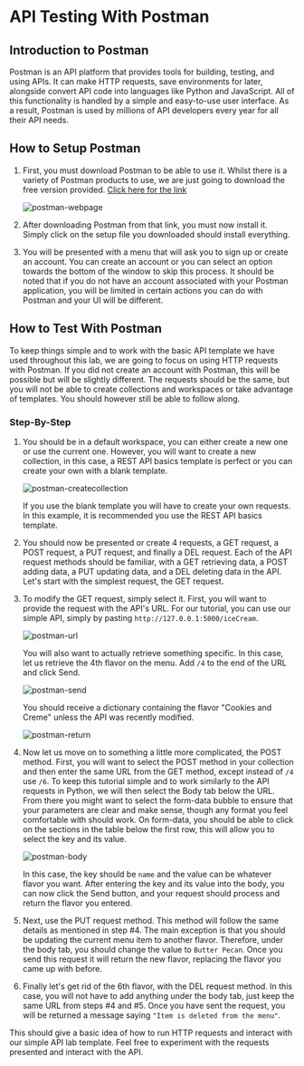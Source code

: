 # API Testing With Postman
## Introduction to Postman
Postman is an API platform that provides tools for building, testing, and using APIs.
It can make HTTP requests, save environments for later, alongside convert API code into languages like Python and JavaScript.
All of this functionality is handled by a simple and easy-to-use user interface.
As a result, Postman is used by millions of API developers every year for all their API needs.

## How to Setup Postman
1. First, you must download Postman to be able to use it.
   Whilst there is a variety of Postman products to use, we are just going to download the free version provided.
   [Click here for the link](https://www.postman.com/downloads/)
   
   ![postman-webpage](https://github.com/Volatar/Group7-repo-projects/assets/94473147/d8337177-4a7c-47b2-b381-e116378fbf9a)

2. After downloading Postman from that link, you must now install it.
   Simply click on the setup file you downloaded should install everything.
3. You will be presented with a menu that will ask you to sign up or create an account.
   You can create an account or you can select an option towards the bottom of the window to skip this process.
   It should be noted that if you do not have an account associated with your Postman application, you will be limited in certain actions you can do with Postman and your UI will be different.

## How to Test With Postman
To keep things simple and to work with the basic API template we have used throughout this lab, we are going to focus on using HTTP requests with Postman.
If you did not create an account with Postman, this will be possible but will be slightly different.
The requests should be the same, but you will not be able to create collections and workspaces or take advantage of templates.
You should however still be able to follow along.

### Step-By-Step
1. You should be in a default workspace, you can either create a new one or use the current one.
   However, you will want to create a new collection, in this case, a REST API basics template is perfect or you can create your own with a blank template.
   
   ![postman-createcollection](https://github.com/Volatar/Group7-repo-projects/assets/94473147/95f1bb16-9b53-487b-9a14-dd8eb8f71b19)

   If you use the blank template you will have to create your own requests.
   In this example, it is recommended you use the REST API basics template.
2. You should now be presented or create 4 requests, a GET request, a POST request, a PUT request, and finally a DEL request.
   Each of the API request methods should be familiar, with a GET retrieving data, a POST adding data, a PUT updating data, and a DEL deleting data in the API.
   Let's start with the simplest request, the GET request.
3. To modify the GET request, simply select it.
   First, you will want to provide the request with the API's URL.
   For our tutorial, you can use our simple API, simply by pasting `http://127.0.0.1:5000/iceCream`.

   ![postman-url](https://github.com/Volatar/Group7-repo-projects/assets/94473147/18881a07-57df-4547-9fce-86a5536afd36)

   You will also want to actually retrieve something specific.
   In this case, let us retrieve the 4th flavor on the menu.
   Add `/4` to the end of the URL and click Send.
   
   ![postman-send](https://github.com/Volatar/Group7-repo-projects/assets/94473147/b73541f5-9d49-42b0-9b98-20ea1eedeb97)

   You should receive a dictionary containing the flavor "Cookies and Creme" unless the API was recently modified.
   
   ![postman-return](https://github.com/Volatar/Group7-repo-projects/assets/94473147/01a741bb-b248-47ac-a52a-b2cc0ac88761)

4. Now let us move on to something a little more complicated, the POST method.
   First, you will want to select the POST method in your collection and then enter the same URL from the GET method, except instead of `/4` use `/6`.
   To keep this tutorial simple and to work similarly to the API requests in Python, we will then select the Body tab below the URL.
   From there you might want to select the form-data bubble to ensure that your parameters are clear and make sense, though any format you feel comfortable with should work.
   On form-data, you should be able to click on the sections in the table below the first row, this will allow you to select the key and its value.

   ![postman-body](https://github.com/Volatar/Group7-repo-projects/assets/94473147/023d59f6-2a9a-4a3f-ae91-91aadc3f3b7c)

   In this case, the key should be `name` and the value can be whatever flavor you want.
   After entering the key and its value into the body, you can now click the Send button, and your request should process and return the flavor you entered.
5. Next, use the PUT request method.
   This method will follow the same details as mentioned in step #4.
   The main exception is that you should be updating the current menu item to another flavor.
   Therefore, under the body tab, you should change the value to `Butter Pecan`.
   Once you send this request it will return the new flavor, replacing the flavor you came up with before.
6. Finally let's get rid of the 6th flavor, with the DEL request method.
   In this case, you will not have to add anything under the body tab, just keep the same URL from steps #4 and #5.
   Once you have sent the request, you will be returned a message saying `"Item is deleted from the menu"`.

This should give a basic idea of how to run HTTP requests and interact with our simple API lab template.
Feel free to experiment with the requests presented and interact with the API.

